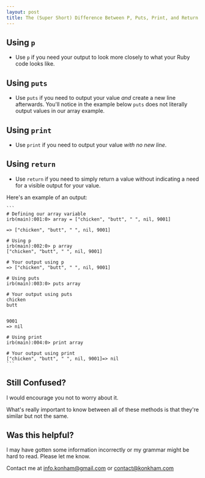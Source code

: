```yaml
---
layout: post
title: The (Super Short) Difference Between P, Puts, Print, and Return
---
```

## Using `p`
* Use `p` if you need your output to look more closely to what your Ruby code looks like.

## Using `puts`
* Use `puts` if you need to output your value *and* create a new line afterwards. You'll notice in the example below `puts` does not literally output values in our array example.

## Using `print`
* Use `print` if you need to output your value *with no new line*.

## Using `return`
* Use `return` if you need to simply return a value without indicating a need for a visible output for your value.

Here's an example of an output:

    ```
    # Defining our array variable
    irb(main):001:0> array = ["chicken", "butt", " ", nil, 9001]

    => ["chicken", "butt", " ", nil, 9001]

    # Using p
    irb(main):002:0> p array
    ["chicken", "butt", " ", nil, 9001]

    # Your output using p
    => ["chicken", "butt", " ", nil, 9001]

    # Using puts
    irb(main):003:0> puts array

    # Your output using puts
    chicken
    butt


    9001
    => nil

    # Using print
    irb(main):004:0> print array

    # Your output using print
    ["chicken", "butt", " ", nil, 9001]=> nil
    ```

## Still Confused?
I would encourage you not to worry about it.

What's really important to know between all of these methods is that they're similar but not the same.

## Was this helpful?
I may have gotten some information incorrectly or my grammar might be hard to read. Please let me know.

Contact me at [info.konham@gmail.com](mailto:info.konham@gmail.com) or [contact@konkham.com](mailto:contact@konkham.com)